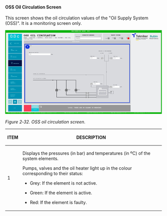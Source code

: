 #### OSS Oil Circulation Screen

This screen shows the oil circulation values of the "Oil Supply System (OSS)". It is a monitoring screen only.

![](../Resources/media/image48.png)

*Figure 2‑32. OSS oil circulation screen.*

<table class="table">
<colgroup>
<col style="width: 13<col style="width: 86</colgroup>
<thead>
<tr class="header">
<th><p>ITEM</p></th>
<th><p>DESCRIPTION</p></th>
</tr>
</thead>
<tbody>
<tr class="odd">
<td><p>1</p></td>
<td><p>Displays the pressures (in bar) and temperatures (in ºC) of the system elements.</p>
<p>Pumps, valves and the oil heater light up in the colour corresponding to their status:</p>
<ul>
<li><p>Grey: If the element is not active.</p></li>
<li><p>Green: If the element is active.</p></li>
<li><p>Red: If the element is faulty.</p></li>
</ul></td>
</tr>
</tbody>
</table>
